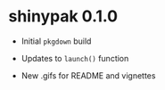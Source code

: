 # shinypak 0.1.0

* Initial `pkgdown` build

* Updates to `launch()` function

* New .gifs for README and vignettes
